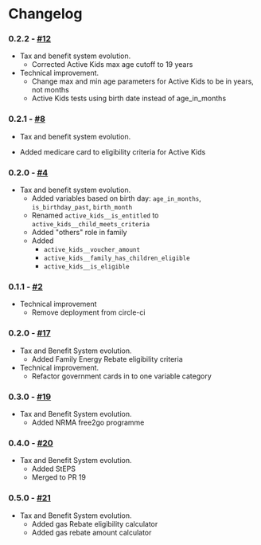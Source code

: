 # Changelog

### 0.2.2 - [#12](https://github.com/digitalnsw/openfisca-nsw/pull/12)

* Tax and benefit system evolution.
  - Corrected Active Kids max age cutoff to 19 years
* Technical improvement.
  - Change max and min age parameters for Active Kids to be in years, not months
  - Active Kids tests using birth date instead of age_in_months

### 0.2.1 - [#8](https://github.com/digitalnsw/openfisca-nsw/pull/8)

* Tax and benefit system evolution.
 - Added medicare card to eligibility criteria for Active Kids

### 0.2.0 - [#4](https://github.com/digitalnsw/openfisca-nsw/pull/4)

* Tax and benefit system evolution.
  - Added variables based on birth day: `age_in_months`, `is_birthday_past`, `birth_month`
  - Renamed `active_kids__is_entitled` to `active_kids__child_meets_criteria`
  - Added "others" role in family
  - Added
    - `active_kids__voucher_amount`
    - `active_kids__family_has_children_eligible`
    - `active_kids__is_eligible`

### 0.1.1 - [#2](https://github.com/digitalnsw/openfisca-nsw/pull/2)

* Technical improvement
  - Remove deployment from circle-ci

### 0.2.0 - [#17](https://github.com/digitalnsw/openfisca-nsw/pull/17)

* Tax and Benefit System evolution.
  - Added Family Energy Rebate eligibility criteria
* Technical improvement.
  - Refactor government cards in to one variable category

### 0.3.0 - [#19](https://github.com/digitalnsw/openfisca-nsw/pull/19)

* Tax and Benefit System evolution.
  - Added NRMA free2go programme

### 0.4.0 - [#20](https://github.com/digitalnsw/openfisca-nsw/pull/20)

* Tax and Benefit System evolution.
  - Added StEPS
  - Merged to PR 19

### 0.5.0 - [#21](https://github.com/digitalnsw/openfisca-nsw/pull/21)

* Tax and Benefit System evolution.
  - Added gas Rebate eligibility calculator
  - Added gas rebate amount calculator 

